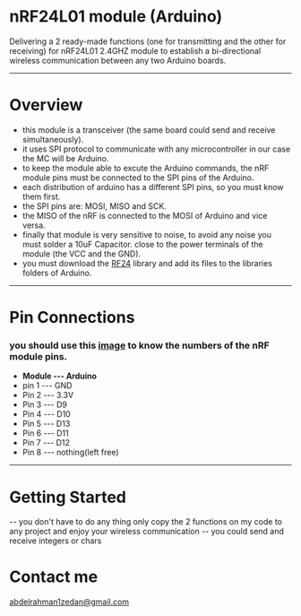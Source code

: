 # nRF24L01 module (Arduino)
Delivering a 2 ready-made functions (one for transmitting and the other for receiving) for nRF24L01 2.4GHZ module to establish a bi-directional wireless communication between any two Arduino boards.
*******************************************************************************
# Overview
- this module is a transceiver (the same board could send and receive simultaneously).
- it uses SPI protocol to communicate with any microcontroller in our case the MC will be Arduino.
- to keep the module able to excute the Arduino commands, the nRF module pins must be connected to the SPI pins of the Arduino.
- each distribution of arduino has a different SPI pins, so you must know them first.
- the SPI pins are: MOSI, MISO and SCK.
- the MISO of the nRF is connected to the MOSI of Arduino and vice versa.
- finally that module is very sensitive to noise, to avoid any noise you must solder a 10uF Capacitor.
  close to the power terminals of the module (the VCC and the GND).
- you must download the [RF24](https://github.com/maniacbug/RF24) library and add its files to the libraries folders of Arduino.
*******************************************************************************
# Pin Connections
### you should use this [image](https://img.banggood.com/images/upload/2012/lidanpo/SKU082436z.jpg) to know the numbers of the nRF module pins.
- **Module --- Arduino**
- pin 1  --- GND
- Pin 2  --- 3.3V
- Pin 3  --- D9
- Pin 4  --- D10
- Pin 5  --- D13
- Pin 6  --- D11
- Pin 7  --- D12
- Pin 8  --- nothing(left free)
*******************************************************************************
# Getting Started
-- you don't have to do any thing only copy the 2 functions on my code to any project and enjoy your wireless communication
-- you could send and receive integers or chars

# Contact me
abdelrahman1zedan@gmail.com

